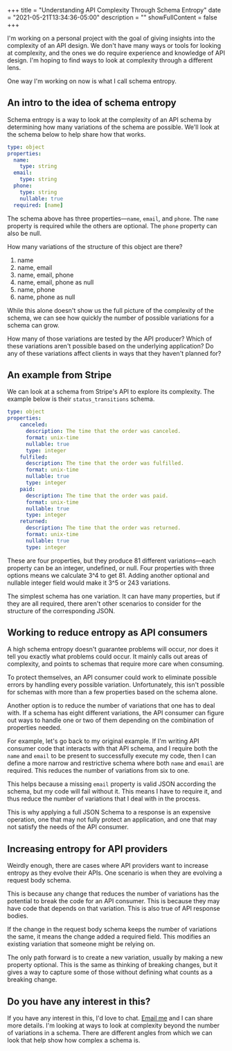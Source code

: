 +++
title = "Understanding API Complexity Through Schema Entropy"
date = "2021-05-21T13:34:36-05:00"
description = ""
showFullContent = false
+++

I'm working on a personal project with the goal of giving insights into the complexity of an API design. We don't have many ways or tools for looking at complexity, and the ones we do require experience and knowledge of API design. I'm hoping to find ways to look at complexity through a different lens.

One way I'm working on now is what I call schema entropy.

## An intro to the idea of schema entropy

Schema entropy is a way to look at the complexity of an API schema by determining how many variations of the schema are possible. We'll look at the schema below to help share how that works.

```yaml
type: object
properties:
  name:
    type: string
  email:
    type: string
  phone:
    type: string
    nullable: true
  required: [name]
```

The schema above has three properties—`name`, `email`, and `phone`. The `name` property is required while the others are optional. The `phone` property can also be null.

How many variations of the structure of this object are there?

1. name
2. name, email
3. name, email, phone
4. name, email, phone as null
5. name, phone
6. name, phone as null

While this alone doesn't show us the full picture of the complexity of the schema, we can see how quickly the number of possible variations for a schema can grow.

How many of those variations are tested by the API producer? Which of these variations aren't possible based on the underlying application? Do any of these variations affect clients in ways that they haven't planned for?

## An example from Stripe

We can look at a schema from Stripe's API to explore its complexity. The example below is their `status_transitions` schema.

```yaml
type: object
properties:
	canceled:
	  description: The time that the order was canceled.
	  format: unix-time
	  nullable: true
	  type: integer
	fulfiled:
	  description: The time that the order was fulfilled.
	  format: unix-time
	  nullable: true
	  type: integer
	paid:
	  description: The time that the order was paid.
	  format: unix-time
	  nullable: true
	  type: integer
	returned:
	  description: The time that the order was returned.
	  format: unix-time
	  nullable: true
	  type: integer
```

These are four properties, but they produce 81 different variations—each property can be an integer, undefined, or null. Four properties with three options means we calculate 3^4 to get 81. Adding another optional and nullable integer field would make it 3^5 or 243 variations.

The simplest schema has one variation. It can have many properties, but if they are all required, there aren't other scenarios to consider for the structure of the corresponding JSON.

## Working to reduce entropy as API consumers

A high schema entropy doesn't guarantee problems will occur, nor does it tell you exactly what problems could occur. It mainly calls out areas of complexity, and points to schemas that require more care when consuming.

To protect themselves, an API consumer could work to eliminate possible errors by handling every possible variation. Unfortunately, this isn't possible for schemas with more than a few properties based on the schema alone.

Another option is to reduce the number of variations that one has to deal with. If a schema has eight different variations, the API consumer can figure out ways to handle one or two of them depending on the combination of properties needed.

For example, let's go back to my original example. If I'm writing API consumer code that interacts with that API schema, and I require both the `name` and `email` to be present to successfully execute my code, then I can define a more narrow and restrictive schema where both `name` and `email` are required. This reduces the number of variations from six to one.

This helps because a missing `email` property is valid JSON according the schema, but my code will fail without it. This means I have to require it, and thus reduce the number of variations that I deal with in the process.

This is why applying a full JSON Schema to a response is an expensive operation, one that may not fully protect an application, and one that may not satisfy the needs of the API consumer.

## Increasing entropy for API providers

Weirdly enough, there are cases where API providers want to increase entropy as they evolve their APIs. One scenario is when they are evolving a request body schema.

This is because any change that reduces the number of variations has the potential to break the code for an API consumer. This is because they may have code that depends on that variation. This is also true of API response bodies.

If the change in the request body schema keeps the number of variations the same, it means the change added a required field. This modifies an existing variation that someone might be relying on.

The only path forward is to create a new variation, usually by making a new property optional. This is the same as thinking of breaking changes, but it gives a way to capture some of those without defining what counts as a breaking change.

## Do you have any interest in this?

If you have any interest in this, I'd love to chat. [Email me](mailto:smizell@hey.com) and I can share more details. I'm looking at ways to look at complexity beyond the number of variations in a schema. There are different angles from which we can look that help show how complex a schema is.